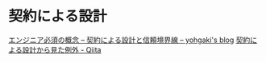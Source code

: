 # 契約による設計

[エンジニア必須の概念 – 契約による設計と信頼境界線 – yohgaki's blog](https://blog.ohgaki.net/design-by-contract-and-trust-boundary)
[契約による設計から見た例外 - Qiita](https://qiita.com/Kokudori/items/2e4bd32abf7abea3186f)
